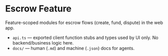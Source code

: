 # Escrow Feature

Feature-scoped modules for escrow flows (create, fund, dispute) in the web app.

- `api.ts` — exported client function stubs and types used by UI only. No backend/business logic here.
- `docs/` — human (`.md`) and machine (`.json`) docs for agents.

